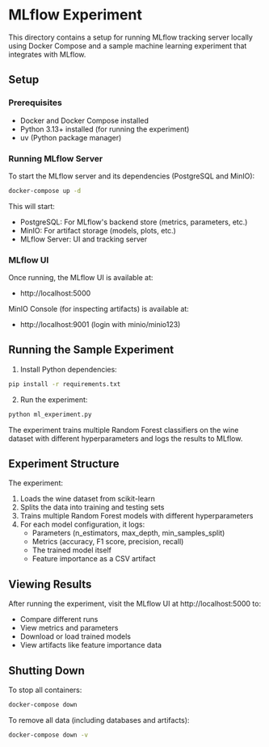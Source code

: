 # MLflow Experiment

This directory contains a setup for running MLflow tracking server locally using Docker Compose and a sample machine learning experiment that integrates with MLflow.

## Setup

### Prerequisites

- Docker and Docker Compose installed
- Python 3.13+ installed (for running the experiment)
- uv (Python package manager)

### Running MLflow Server

To start the MLflow server and its dependencies (PostgreSQL and MinIO):

```bash
docker-compose up -d
```

This will start:
- PostgreSQL: For MLflow's backend store (metrics, parameters, etc.)
- MinIO: For artifact storage (models, plots, etc.)
- MLflow Server: UI and tracking server

### MLflow UI

Once running, the MLflow UI is available at:
- http://localhost:5000

MinIO Console (for inspecting artifacts) is available at:
- http://localhost:9001 (login with minio/minio123)

## Running the Sample Experiment

1. Install Python dependencies:
```bash
pip install -r requirements.txt
```

2. Run the experiment:
```bash
python ml_experiment.py
```

The experiment trains multiple Random Forest classifiers on the wine dataset with different hyperparameters and logs the results to MLflow.

## Experiment Structure

The experiment:
1. Loads the wine dataset from scikit-learn
2. Splits the data into training and testing sets
3. Trains multiple Random Forest models with different hyperparameters
4. For each model configuration, it logs:
   - Parameters (n_estimators, max_depth, min_samples_split)
   - Metrics (accuracy, F1 score, precision, recall)
   - The trained model itself
   - Feature importance as a CSV artifact

## Viewing Results

After running the experiment, visit the MLflow UI at http://localhost:5000 to:
- Compare different runs
- View metrics and parameters
- Download or load trained models
- View artifacts like feature importance data

## Shutting Down

To stop all containers:

```bash
docker-compose down
```

To remove all data (including databases and artifacts):

```bash
docker-compose down -v
```